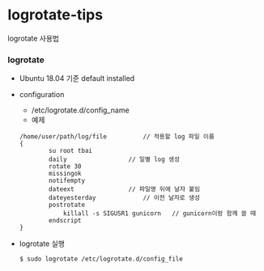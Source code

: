 # logrotate-tips
logrotate 사용법

### logrotate
* Ubuntu 18.04 기준 default installed

* configuration
  * /etc/logrotate.d/config_name
  * 예제
  ```
  /home/user/path/log/file			// 적용할 log 파일 이름
  {
          su root tbai
          daily					// 일별 log 생성
          rotate 30
          missingok
          notifempty
          dateext				// 파일명 뒤에 날자 붙임
          dateyesterday				// 이전 날자로 생성
          postrotate
              killall -s SIGUSR1 gunicorn	// gunicorn이랑 함께 쓸 때
          endscript
  }
  ```

* logrotate 실행
  ```
  $ sudo logrotate /etc/logrotate.d/config_file
  ```
